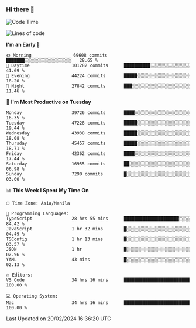 ### Hi there 👋

<!--START_SECTION:waka-->
![Code Time](http://img.shields.io/badge/Code%20Time-4%2C900%20hrs%2043%20mins-blue)

![Lines of code](https://img.shields.io/badge/From%20Hello%20World%20I%27ve%20Written-109.4%20million%20lines%20of%20code-blue)

**I'm an Early 🐤** 

```text
🌞 Morning                69608 commits       ███████░░░░░░░░░░░░░░░░░░   28.65 % 
🌆 Daytime                101282 commits      ██████████░░░░░░░░░░░░░░░   41.69 % 
🌃 Evening                44224 commits       █████░░░░░░░░░░░░░░░░░░░░   18.20 % 
🌙 Night                  27842 commits       ███░░░░░░░░░░░░░░░░░░░░░░   11.46 % 
```
📅 **I'm Most Productive on Tuesday** 

```text
Monday                   39726 commits       ████░░░░░░░░░░░░░░░░░░░░░   16.35 % 
Tuesday                  47228 commits       █████░░░░░░░░░░░░░░░░░░░░   19.44 % 
Wednesday                43938 commits       █████░░░░░░░░░░░░░░░░░░░░   18.08 % 
Thursday                 45457 commits       █████░░░░░░░░░░░░░░░░░░░░   18.71 % 
Friday                   42362 commits       ████░░░░░░░░░░░░░░░░░░░░░   17.44 % 
Saturday                 16955 commits       ██░░░░░░░░░░░░░░░░░░░░░░░   06.98 % 
Sunday                   7290 commits        █░░░░░░░░░░░░░░░░░░░░░░░░   03.00 % 
```


📊 **This Week I Spent My Time On** 

```text
🕑︎ Time Zone: Asia/Manila

💬 Programming Languages: 
TypeScript               28 hrs 55 mins      █████████████████████░░░░   84.42 % 
JavaScript               1 hr 32 mins        █░░░░░░░░░░░░░░░░░░░░░░░░   04.49 % 
TSConfig                 1 hr 13 mins        █░░░░░░░░░░░░░░░░░░░░░░░░   03.57 % 
JSON                     1 hr                █░░░░░░░░░░░░░░░░░░░░░░░░   02.96 % 
YAML                     43 mins             █░░░░░░░░░░░░░░░░░░░░░░░░   02.13 % 

🔥 Editors: 
VS Code                  34 hrs 16 mins      █████████████████████████   100.00 % 

💻 Operating System: 
Mac                      34 hrs 16 mins      █████████████████████████   100.00 % 
```


 Last Updated on 20/02/2024 16:36:20 UTC
<!--END_SECTION:waka-->


<!--
**rad182/rad182** is a ✨ _special_ ✨ repository because its `README.md` (this file) appears on your GitHub profile.

Here are some ideas to get you started:

- 🔭 I’m currently working on ...
- 🌱 I’m currently learning ...
- 👯 I’m looking to collaborate on ...
- 🤔 I’m looking for help with ...
- 💬 Ask me about ...
- 📫 How to reach me: ...
- 😄 Pronouns: ...
- ⚡ Fun fact: ...
-->
